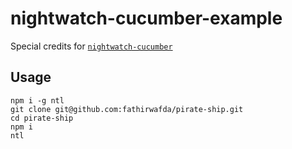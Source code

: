 # nightwatch-cucumber-example
Special credits for [`nightwatch-cucumber`](https://github.com/mucsi96/nightwatch-cucumber)
## Usage


```
npm i -g ntl
git clone git@github.com:fathirwafda/pirate-ship.git
cd pirate-ship
npm i
ntl
```
